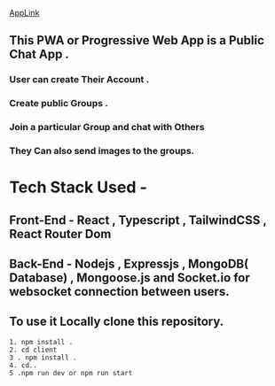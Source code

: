 [AppLink](https://public-chat-app.onrender.com)

## This PWA or Progressive Web App is a Public Chat App .
### User can create Their Account . 
### Create public Groups . 
### Join a particular Group and chat with Others
### They Can also send images to the groups.

# Tech Stack Used - 

## Front-End - React , Typescript , TailwindCSS , React Router Dom
## Back-End  - Nodejs , Expressjs , MongoDB( Database) , Mongoose.js and Socket.io for websocket connection between users.


## To use it Locally clone this repository.
   
   
    1. npm install .
    2. cd client
    3 . npm install . 
    4. cd..
    5 .npm run dev or npm run start
  
